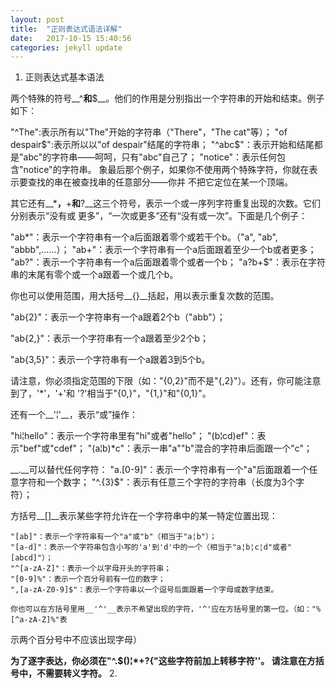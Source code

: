 ```yaml
---
layout: post
title:  "正则表达式语法详解"
date:   2017-10-15 15:40:56
categories: jekyll update
---
```

1. 正则表达式基本语法

  两个特殊的符号__^__和__$__。他们的作用是分别指出一个字符串的开始和结束。例子如下：
  
  "^The":表示所有以"The"开始的字符串（"There"，"The cat"等）；
  "of despair$":表示所以以"of despair"结尾的字符串；
  "^abc$"：表示开始和结尾都是"abc"的字符串——呵呵，只有"abc"自己了；
  "notice"：表示任何包含"notice"的字符串。
  象最后那个例子，如果你不使用两个特殊字符，你就在表示要查找的串在被查找串的任意部分——你并
不把它定位在某一个顶端。

  其它还有__*__，__+__和__?__这三个符号，表示一个或一序列字符重复出现的次数。它们分别表示“没有或
更多”，“一次或更多”还有“没有或一次”。下面是几个例子：

  "ab*"：表示一个字符串有一个a后面跟着零个或若干个b。（"a", "ab", "abbb",……）；
  "ab+"：表示一个字符串有一个a后面跟着至少一个b或者更多；
  "ab?"：表示一个字符串有一个a后面跟着零个或者一个b；
  "a?b+$"：表示在字符串的末尾有零个或一个a跟着一个或几个b。
  
  你也可以使用范围，用大括号__{}__括起，用以表示重复次数的范围。
  
  "ab{2}"：表示一个字符串有一个a跟着2个b（"abb"）；
  
  "ab{2,}"：表示一个字符串有一个a跟着至少2个b；
  
  "ab{3,5}"：表示一个字符串有一个a跟着3到5个b。
  
  请注意，你必须指定范围的下限（如："{0,2}"而不是"{,2}"）。还有，你可能注意到了，'*'，'+'和
'?'相当于"{0,}"，"{1,}"和"{0,1}"。

  还有一个__'¦'__，表示“或”操作：

  "hi¦hello"：表示一个字符串里有"hi"或者"hello"；
  "(b¦cd)ef"：表示"bef"或"cdef"；
  "(a¦b)*c"：表示一串"a""b"混合的字符串后面跟一个"c"；
  
  __.__可以替代任何字符：
  "a.[0-9]"：表示一个字符串有一个"a"后面跟着一个任意字符和一个数字；
  "^.{3}$"：表示有任意三个字符的字符串（长度为3个字符）；
  
  方括号__[]__表示某些字符允许在一个字符串中的某一特定位置出现：
  
  
	"[ab]"：表示一个字符串有一个"a"或"b"（相当于"a¦b"）；
	"[a-d]"：表示一个字符串包含小写的'a'到'd'中的一个（相当于"a¦b¦c¦d"或者"[abcd]"）；
	"^[a-zA-Z]"：表示一个以字母开头的字符串；
	"[0-9]%"：表示一个百分号前有一位的数字；
	",[a-zA-Z0-9]$"：表示一个字符串以一个逗号后面跟着一个字母或数字结束。
	
	你也可以在方括号里用__'^'__表示不希望出现的字符，'^'应在方括号里的第一位。（如："%[^a-zA-Z]%"表
示两个百分号中不应该出现字母）

  __为了逐字表达，你必须在"^.$()¦*+?{\"这些字符前加上转移字符'\'。
请注意在方括号中，不需要转义字符。__
2. 
